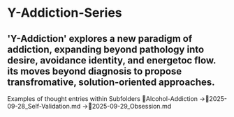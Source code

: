# Y-Addiction-Series
'Y-Addiction' explores a new paradigm of addiction, expanding beyond pathology into desire, avoidance identity, and energetoc flow.
its moves beyond diagnosis to propose transfromative, solution-oriented approaches.
------
Examples of thought entries within Subfolders
📂Alcohol-Addiction
   ->📂2025-09-28_Self-Validation.md
   ->📂2025-09-29_Obsession.md
